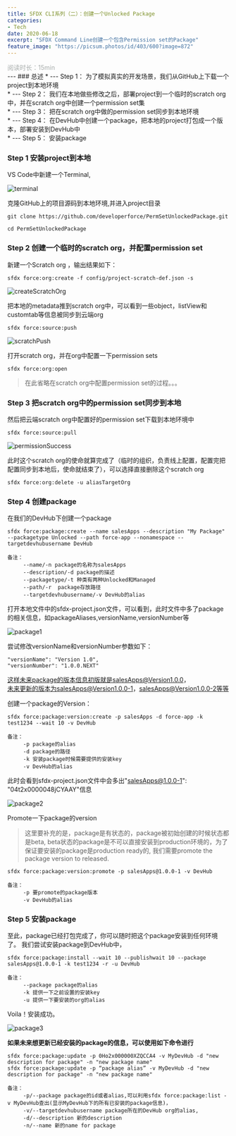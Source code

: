 ```yaml
---
title: SFDX CLI系列（二）：创建一个Unlocked Package
categories:
- Tech 
date: 2020-06-18
excerpt: "SFDX Command Line创建一个包含Permission set的Package"
feature_image: "https://picsum.photos/id/403/600?image=872"
---
```

<div id="阅读时长15min" style="color:rgb(168,173,172)">阅读时长：15min</div>
---
### 总述
* --- Step 1： 为了模拟真实的开发场景，我们从GitHub上下载一个project到本地环境<br/>
* --- Step 2： 我们在本地做些修改之后，部署project到一个临时的scratch org中，并在scratch org中创建一个permission set集<br/>
* --- Step 3： 把在scratch org中做的permission set同步到本地环境<br/>
* --- Step 4： 在DevHub中创建一个package，把本地的project打包成一个版本，部署安装到DevHub中<br/>
* --- Step 5： 安装package

### Step 1 安装project到本地
VS Code中新建一个Terminal, 

![terminal](/assets/unlockedPackage/newterminal.png "terminal")

克隆GitHub上的项目源码到本地环境,并进入project目录
```
git clone https://github.com/developerforce/PermSetUnlockedPackage.git

cd PermSetUnlockedPackage
```

### Step 2 创建一个临时的scratch org，并配置permission set
新建一个Scratch org ，输出结果如下：
```
sfdx force:org:create -f config/project-scratch-def.json -s
```
![createScratchOrg](/assets/unlockedPackage/createScratchOrg.png "createScratchOrg")


把本地的metadata推到scratch org中，可以看到一些object，listView和customtab等信息被同步到云端org
```
sfdx force:source:push
```
![scratchPush](/assets/unlockedPackage/scratchPush.jpeg "scratchPush")

打开scratch org，并在org中配置一下permission sets
```
sfdx force:org:open
```

>在此省略在scratch org中配置permission set的过程。。。


### Step 3 把scratch org中的permission set同步到本地

然后把云端scratch org中配置好的permission set下载到本地环境中
```
sfdx force:source:pull
```

![permissionSuccess](/assets/unlockedPackage/permissionSuccess.jpeg "permissionSuccess")

此时这个scratch org的使命就算完成了（临时的组织，负责线上配置，配置完把配置同步到本地后，使命就结束了），可以选择直接删除这个scratch org
```
sfdx force:org:delete -u aliasTargetOrg
``` 

### Step 4 创建package
在我们的DevHub下创建一个package

```
sfdx force:package:create --name salesApps --description "My Package" --packagetype Unlocked --path force-app --nonamespace --targetdevhubusername DevHub

备注： 
     --name/-n package的名称为salesApps
     --description/-d package的描述
     --packagetype/-t 种类有两种Unlocked和Managed
     --path/-r  package存放路径
     --targetdevhubusername/-v DevHub的alias
```

打开本地文件中的sfdx-project.json文件，可以看到，此时文件中多了package的相关信息，如packageAliases,versionName,versionNumber等

![package1](/assets/unlockedPackage/package1.jpeg "package1")

尝试修改versionName和versionNumber参数如下： <br/>

```
"versionName": "Version 1.0",
"versionNumber": "1.0.0.NEXT"
```
这样未来package的版本信息初版就是salesApps@Version1.0.0，<br/>
未来更新的版本为salesApps@Version1.0.0-1，salesApps@Version1.0.0-2等等<br/>

创建一个package的Version： 
```
sfdx force:package:version:create -p salesApps -d force-app -k test1234 --wait 10 -v DevHub

备注： 
     -p package的alias
     -d package的路径
     -k 安装package时候需要提供的安装key
     -v DevHub的alias

```
此时会看到sfdx-project.json文件中会多出"salesApps@1.0.0-1": "04t2x0000048jCYAAY"信息

![package2](/assets/unlockedPackage/package2.png "package2")

Promote一下package的version

>这里要补充的是，package是有状态的，package被初始创建的时候状态都是beta,
>beta状态的package是不可以直接安装到production环境的，为了保证要安装的package是production ready的,
>我们需要promote the package version to released.

```
sfdx force:package:version:promote -p salesApps@1.0.0-1 -v DevHub

备注： 
     -p 要promote的package版本
     -v DevHub的alias
```

### Step 5 安装package
至此，package已经打包完成了，你可以随时把这个package安装到任何环境了。
我们尝试安装package到DevHub中，
```
sfdx force:package:install --wait 10 --publishwait 10 --package salesApps@1.0.0-1 -k test1234 -r -u DevHub

备注： 
     --package package的alias
     -k 提供一下之前设置的安装key
     -u 提供一下要安装的org的alias
```

Voila！安装成功。

![package3](/assets/unlockedPackage/package3.png "package3")


**如果未来想更新已经安装的package的信息，可以使用如下命令进行**

```
sfdx force:package:update -p 0Ho2x000000XZQCCA4 -v MyDevHub -d "new description for package" -n "new package name"
sfdx force:package:update -p “package alias” -v MyDevHub -d "new description for package" -n "new package name"

备注： 
     -p/--package package的id或者alias,可以利用sfdx force:package:list -v MyDevHub查出(显示MyDevHub下的所有已安装的package信息)，
     -v/--targetdevhubusername package所在的DevHub org的alias, 
     -d/--description 新的description  
     -n/--name 新的name for package
```



